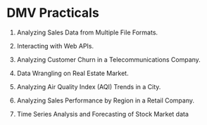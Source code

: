 # DMV Practicals

1. Analyzing Sales Data from Multiple File Formats.

2. Interacting with Web APIs.

3. Analyzing Customer Churn in a Telecommunications Company.

4. Data Wrangling on Real Estate Market.

5. Analyzing Air Quality Index (AQI) Trends in a City.

6. Analyzing Sales Performance by Region in a Retail Company.

7. Time Series Analysis and Forecasting of Stock Market data